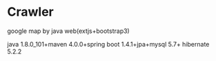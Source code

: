 # Crawler
google map by java web(extjs+bootstrap3)

java 1.8.0_101+maven 4.0.0+spring boot 1.4.1+jpa+mysql 5.7+ hibernate 5.2.2
